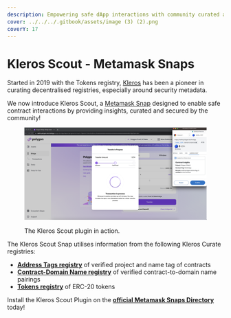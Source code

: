 ```yaml
---
description: Empowering safe dApp interactions with community curated and secured data.
cover: ../../../.gitbook/assets/image (3) (2).png
coverY: 17
---
```


# Kleros Scout - Metamask Snaps

Started in 2019 with the Tokens registry, [Kleros](https://kleros.io/?ref=blog.kleros.io) has been a pioneer in curating decentralised registries, especially around security metadata.&#x20;

We now introduce Kleros Scout, a [Metamask Snap](https://metamask.io/snaps/) designed to enable safe contract interactions by providing insights, curated and secured by the community!

<figure><img src="../../../.gitbook/assets/image (101).png" alt=""><figcaption><p>The Kleros Scout plugin in action.</p></figcaption></figure>

The Kleros Scout Snap utilises information from the following Kleros Curate registries:

* [**Address Tags registry**](https://curate.kleros.io/tcr/100/0x66260C69d03837016d88c9877e61e08Ef74C59F2) of verified project and name tag of contracts
* [**Contract-Domain Name registry**](https://curate.kleros.io/tcr/100/0x957A53A994860BE4750810131d9c876b2f52d6E1) of verified contract-to-domain name pairings
* [**Tokens registry**](https://curate.kleros.io/tcr/100/0x70533554fe5c17CAf77fE530f77eAB933B92af60) of ERC-20 tokens

Install the Kleros Scout Plugin on the [**official Metamask Snaps Directory**](https://snaps.metamask.io/snap/npm/kleros/scout-snap/) today!&#x20;
